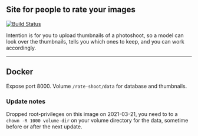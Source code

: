 Site for people to rate your images
----------

[![Build Status](https://drone.niduroki.net/api/badges/niduroki/rate-shoot/status.svg)](https://drone.niduroki.net/niduroki/rate-shoot)

Intention is for you to upload thumbnails of a photoshoot, so a model can look over the thumbnails, tells you which ones to keep, and you can work accordingly.

-----------

## Docker

Expose port 8000.
Volume `/rate-shoot/data` for database and thumbnails.

### Update notes

Dropped root-privileges on this image on 2021-03-21, you need to to a `chown -R 1000 volume-dir` on your volume directory for the data, sometime before or after the next update.
